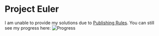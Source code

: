 # Project Euler

I am unable to provide my solutions due to [Publishing Rules](https://projecteuler.net/about#publish). You can still see my progress here: ![Progress](https://projecteuler.net/profile/endersahin.png)
